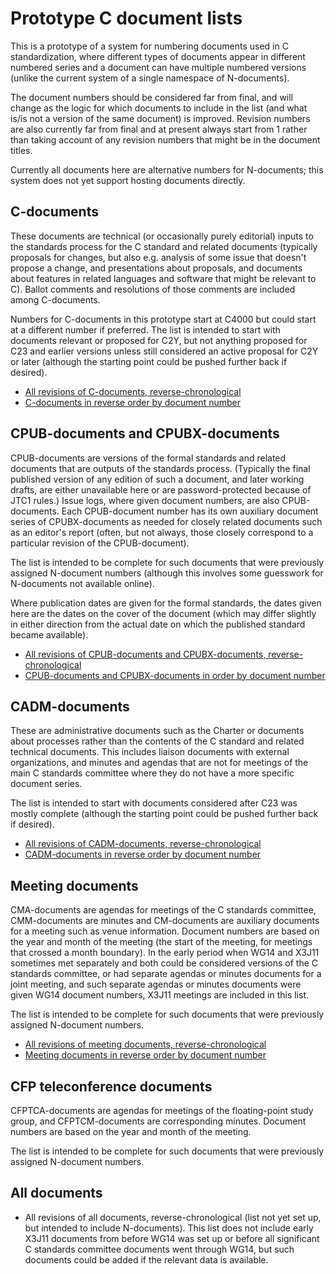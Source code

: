 # Prototype C document lists

This is a prototype of a system for numbering documents used in C
standardization, where different types of documents appear in
different numbered series and a document can have multiple numbered
versions (unlike the current system of a single namespace of
N-documents).

The document numbers should be considered far from final, and will
change as the logic for which documents to include in the list (and
what is/is not a version of the same document) is improved.  Revision
numbers are also currently far from final and at present always start
from 1 rather than taking account of any revision numbers that might
be in the document titles.

Currently all documents here are alternative numbers for N-documents;
this system does not yet support hosting documents directly.

## C-documents

These documents are technical (or occasionally purely editorial)
inputs to the standards process for the C standard and related
documents (typically proposals for changes, but also e.g. analysis of
some issue that doesn't propose a change, and presentations about
proposals, and documents about features in related languages and
software that might be relevant to C).  Ballot comments and
resolutions of those comments are included among C-documents.

Numbers for C-documents in this prototype start at C4000 but could
start at a different number if preferred.  The list is intended to
start with documents relevant or proposed for C2Y, but not anything
proposed for C23 and earlier versions unless still considered an
active proposal for C2Y or later (although the starting point could be
pushed further back if desired).

* [All revisions of C-documents, reverse-chronological](c-all.html)
* [C-documents in reverse order by document number](c-num.html)

## CPUB-documents and CPUBX-documents

CPUB-documents are versions of the formal standards and related
documents that are outputs of the standards process.  (Typically the
final published version of any edition of such a document, and later
working drafts, are either unavailable here or are password-protected
because of JTC1 rules.)  Issue logs, where given document numbers, are
also CPUB-documents.  Each CPUB-document number has its own auxiliary
document series of CPUBX-documents as needed for closely related
documents such as an editor's report (often, but not always, those
closely correspond to a particular revision of the CPUB-document).

The list is intended to be complete for such documents that were
previously assigned N-document numbers (although this involves some
guesswork for N-documents not available online).

Where publication dates are given for the formal standards, the dates
given here are the dates on the cover of the document (which may
differ slightly in either direction from the actual date on which the
published standard became available).

* [All revisions of CPUB-documents and CPUBX-documents,
  reverse-chronological](cpub-all.html)
* [CPUB-documents and CPUBX-documents in order by document
  number](cpub-num.html)

## CADM-documents

These are administrative documents such as the Charter or documents
about processes rather than the contents of the C standard and related
technical documents.  This includes liaison documents with external
organizations, and minutes and agendas that are not for meetings of
the main C standards committee where they do not have a more specific
document series.

The list is intended to start with documents considered after C23 was
mostly complete (although the starting point could be pushed further
back if desired).

* [All revisions of CADM-documents, reverse-chronological](cadm-all.html)
* [CADM-documents in reverse order by document number](cadm-num.html)

## Meeting documents

CMA-documents are agendas for meetings of the C standards committee,
CMM-documents are minutes and CM-documents are auxiliary documents for
a meeting such as venue information.  Document numbers are based on
the year and month of the meeting (the start of the meeting, for
meetings that crossed a month boundary).  In the early period when
WG14 and X3J11 sometimes met separately and both could be considered
versions of the C standards committee, or had separate agendas or
minutes documents for a joint meeting, and such separate agendas or
minutes documents were given WG14 document numbers, X3J11 meetings are
included in this list.

The list is intended to be complete for such documents that were
previously assigned N-document numbers.

* [All revisions of meeting documents, reverse-chronological](cm-all.html)
* [Meeting documents in reverse order by document number](cm-num.html)

## CFP teleconference documents

CFPTCA-documents are agendas for meetings of the floating-point study
group, and CFPTCM-documents are corresponding minutes.  Document
numbers are based on the year and month of the meeting.

The list is intended to be complete for such documents that were
previously assigned N-document numbers.

## All documents

* All revisions of all documents, reverse-chronological (list not yet
  set up, but intended to include N-documents).  This list does not
  include early X3J11 documents from before WG14 was set up or before
  all significant C standards committee documents went through WG14,
  but such documents could be added if the relevant data is available.
